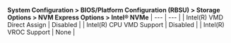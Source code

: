**System Configuration > BIOS/Platform Configuration (RBSU) > Storage Options > NVM Express Options > Intel® NVMe**
| --- | --- |
| Intel(R) VMD Direct Assign | Disabled |
| Intel(R) CPU VMD Support | Disabled |
| Intel(R) VROC Support | None |
